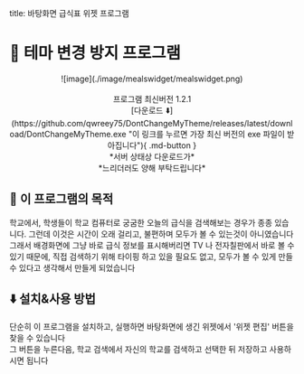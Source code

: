 title: 바탕화면 급식표 위젯 프로그램

# 🌆️ 테마 변경 방지 프로그램

<div width=100% align=center markdown>
![image](./image/mealswidget/mealswidget.png)
<br>
<br>
프로그램 최신버전 1.2.1<br>
[다운로드 ⬇️](https://github.com/qwreey75/DontChangeMyTheme/releases/latest/download/DontChangeMyTheme.exe "이 링크를 누르면 가장 최신 버전의 exe 파일이 받아집니다"){ .md-button }
<br>
*서버 상태상 다운로드가*<br>
*느리더러도 양해 부탁드립니다*
</div>

## 🏁️ 이 프로그램의 목적

학교에서, 학생들이 학교 컴퓨터로 궁굼한 오늘의 급식을 검색해보는 경우가 종종 있습니다. 그런데 이것은 시간이 오래 걸리고, 불편하며 모두가 볼 수 있는것이 아니였습니다
<br>
그래서 배경화면에 그냥 바로 급식 정보를 표시해버리면 TV 나 전자칠판에서 바로 볼 수 있기 때문에, 직접 검색하기 위해 타이핑 하고 있을 필요도 없고, 모두가 볼 수 있게 만들 수 있다고 생각해서 만들게 되었습니다

## ⬇️ 설치&사용 방법

단순히 이 프로그램을 설치하고, 실행하면 바탕화면에 생긴 위젯에서 '위젯 편집' 버튼을 찾을 수 있습니다  
그 버튼을 누른다음, 학교 검색에서 자신의 학교를 검색하고 선택한 뒤 저장하고 사용하시면 됩니다  
